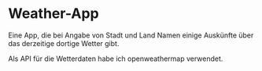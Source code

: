 # Weather-App

Eine App, die bei Angabe von Stadt und Land Namen einige Auskünfte über das derzeitige dortige Wetter gibt.

Als API für die Wetterdaten habe ich openweathermap verwendet.  